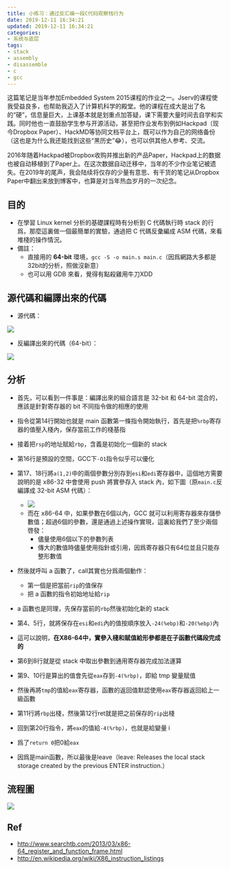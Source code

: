 ```yaml
---
title: 小练习：通过反汇编一段C代码观察栈行为
date: 2019-12-11 16:34:21
updated: 2019-12-11 16:34:21
categories:
- 系统与底层
tags:
- stack
- assembly
- disassemble
- c
- gcc
---
```


这篇笔记是当年参加Embedded System 2015课程的作业之一。Jserv的课程使我受益良多，也帮助我迈入了计算机科学的殿堂。他的课程在成大是出了名的“硬”，信息量巨大，上课基本就是划重点加答疑，课下需要大量时间去自学和实践。同时他也一直鼓励学生参与开源活动，甚至把作业发布到例如Hackpad（现今Dropbox Paper）、HackMD等协同文档平台上，既可以作为自己的网络备份（这也是为什么我还能找到这些“黑历史”😂），也可以供其他人参考、交流。

2016年随着Hackpad被Dropbox收购并推出新的产品Paper，Hackpad上的数据也被自动移植到了Paper上。在这次数据自动迁移中，当年的不少作业笔记被遗失。在2019年的尾声，我会陆续将仅存的少量有意思、有干货的笔记从Dropbox Paper中翻出来放到博客中，也算是对当年热血岁月的一次纪念。

<!-- more -->



## 目的

- 在學習 Linux kernel 分析的基礎課程時有分析到 C 代碼執行時 stack 的行爲，那麼這裏做一個最簡單的實驗，通過把 C 代碼反彙編成 ASM 代碼，來看堆棧的操作情況。
- 備註：
  - 直接用的 **64-bit** 環境，`gcc -S -o main.s main.c`（因爲網路大多都是32bit的分析，照做沒新意）
  - 也可以用 GDB 來看，覺得有點殺雞用牛刀XDD



## 源代碼和編譯出來的代碼

- 源代碼：

![](https://idrgxq.bn.files.1drv.com/y4m55mxQAjM25AHJzomnT_XrvcXvro540HjYgQ9-YWE09y8fx95IvWhoSZEX-fCihgqF2WPT0aP2usavJ-9JVHiK0Df1hpuHSKoc32nIMQhv0EOqu24I6tLSwlGORK0-f5cgy8h9TOug5Ny9BMstlLz-2or9oi5tnWJZ-tK9BjBXIvMKaozi_FdacFAB3OZ7WPZ39lQvXV3OnIu-XP1Tveo-A?width=351&height=441&cropmode=none)

- 反編譯出來的代碼（64-bit）：

![](https://idrfxq.bn.files.1drv.com/y4m-JuD2XCVCaoQUn5lYvubcjojAM7X83VaMjQpRsDvGq0sVUAxDgqKZADgrFo4snyZjgSPvwX-bMDsE-GXhWhOUmnRiW2MyrMjYcssqbV3SVgMf9YAZyWO0p7gTRD26R-yP91fd0qQ6DH_1Q1trPyvE-f40Qjqzf2M_0dS1hL_FOLQazrCK3-AuhxggUb9gkhqNmsVxKdJRQvrYv8uY7_ukQ?width=464&height=720&cropmode=none)



## 分析

- 首先，可以看到一件事是：編譯出來的組合語言是 32-bit 和 64-bit 混合的，應該是針對寄存器的 bit 不同指令做的相應的使用
- 指令從第14行開始也就是 main 函數第一條指令開始執行，首先是把`%rbp`寄存器的值壓入棧內，保存當前工作的棧基指
- 接着把`rsp`的地址賦給`rbp`，含義是初始化一個新的 stack
- 第16行是預設的空間，GCC下`-O1`指令似乎可以優化
- 第17、18行將`a(1,2)`中的兩個參數分別存到`esi`和`edi`寄存器中，這個地方需要說明的是 x86-32 中會使用 push 將實參存入 stack 內，如下圖（原`main.c`反編譯成 32-bit ASM 代碼）：
  - ![](https://idrexq.bn.files.1drv.com/y4m9pIm6sx0UjxAkcwghzHWLAOVrOAVclzqC0meFhZR9_airLB3cMJEPbWgCUtmmUPC0EV-PK3PMllvlkGVXeVzad49Uxj3ne2fiDiy6tnZlKqIaFqBwlH5idcSgefHpeOEzvOrnqmQOf8LRqxmzergtUnSeziVS0S70Lf2mqhEyK2Cqj2IMbw-LyqZgf3ugc1oUUC2GUQgg3nUgMl_KGRJag?width=213&height=54&cropmode=none)
  - 而在 x86-64 中，如果參數在6個以內，GCC 就可以利用寄存器來存儲參數值；超過6個的參數，還是通過上述操作實現，這裏給我們了至少兩個啓發：
    - 儘量使用6個以下的參數列表
    - 傳大的數值時儘量使用指針或引用，因爲寄存器只有64位並且只能存整形數值
- 然後就呼叫 a 函數了，call其實也分爲兩個動作：
  - 第一個是把當前`rip`的值保存
  - 把 a 函數的指令初始地址給`rip`
- a 函數也是同理，先保存當前的`rbp`然後初始化新的 stack
- 第4、5行，就將保存在`esi`和`edi`內的值按順序放入`-24(%ebp)`和`-20(%ebp)`內
- 這可以說明，**在X86-64中，實參入棧和賦值給形參都是在子函數代碼段完成的**
- 第6到8行就是從 stack 中取出參數到通用寄存器完成加法運算
- 第9、10行是算出的值會先從`eax`存到`-4(%rbp)`，即給 tmp 變量賦值
- 然後再將`tmp`的值給`eax`寄存器，函數的返回值默認使用`eax`寄存器返回給上一級函數
- 第11行將`rbp`出棧，然後第12行ret就是把之前保存的`rip`出棧
- 回到第20行指令，將`eax`的值給`-4(%rbp)`，也就是給變量 i
- 爲了`return 0`把0給`eax`

- 因爲是main函數，所以最後是leave（leave: Releases the local stack storage created by the previous ENTER instruction.）




## 流程圖

![](https://idrcxq.bn.files.1drv.com/y4mmFoqM4ecZs3QlssVTjcuH8z6o-e_krbOlw-16ePd5rX0CK_RUA1T-_-OiwFiYzJJGdaRBY17Ho75BE-3SPqpq7IHFceINb4r5LSXGAu2Y3Qhxq0nrnJalDmHKeXIP9qrPYS8tJUxtZMqHpNVSbyy7zgDg7HbfBq5Su1oYFgtSDn7cFjv3LmeT9opN-qF4c4iXS-Rh02InCUeXh-JlhbLtA?width=1502&height=719&cropmode=none)



## Ref

- http://www.searchtb.com/2013/03/x86-64_register_and_function_frame.html
- http://en.wikipedia.org/wiki/X86_instruction_listings